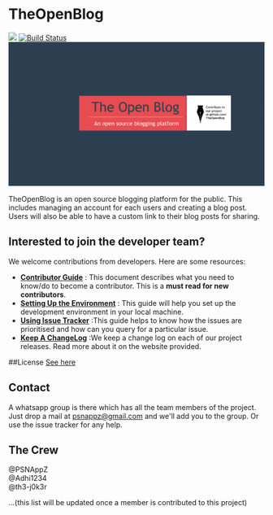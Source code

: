 # TheOpenBlog
![](http://www.repostatus.org/badges/0.1.0/active.svg)
[![Build Status](https://travis-ci.org/TheOpenBlog/TheOpenBlog.svg?branch=master)](https://travis-ci.org/TheOpenBlog/TheOpenBlog)
<img src="/images/TheOpenBlog.png">

TheOpenBlog is an open source blogging platform for the public. This includes managing an account for each users and creating a blog post. Users will also be able to have a custom link to their blog posts for sharing.

## Interested to join the developer team?
We welcome contributions from developers. Here are some resources:
  * [**Contributor Guide**](/docs/contribute.md) : This document describes what you need to know/do to become a contributor. This is a **must read for new contributors**.
  * [**Setting Up the Environment**](/docs/setup.md) : This guide will help you set up the development environment in your local machine.
  * [**Using Issue Tracker**](/docs/issueTracker.md) :This guide helps to know how the issues are prioritised and how can you query for a particular issue.
  * [**Keep A ChangeLog**](www.keepachangelog.com) :We keep a change log on each of our project releases. Read more about it on the website
  provided.

##License
[See here](/LICENSE.md)

## Contact
A whatsapp group is there which has all the team members of the project. Just drop a mail at psnappz@gmail.com and we'll add you to the group. Or use the issue tracker for any help.

## The Crew

@PSNAppZ              
@Adhi1234   
@th3-j0k3r

...(this list will be updated once a member is contributed to this project)
